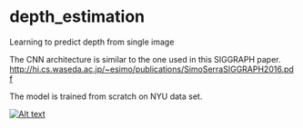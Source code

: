 # depth_estimation
Learning to predict depth from single image

The CNN architecture is similar to the one used in this SIGGRAPH paper.
http://hi.cs.waseda.ac.jp/~esimo/publications/SimoSerraSIGGRAPH2016.pdf

The model is trained from scratch on NYU data set.

[![Alt text](https://img.youtube.com/vi/5oVHtXf6JXc/0.jpg)](https://www.youtube.com/watch?v=5oVHtXf6JXc)
